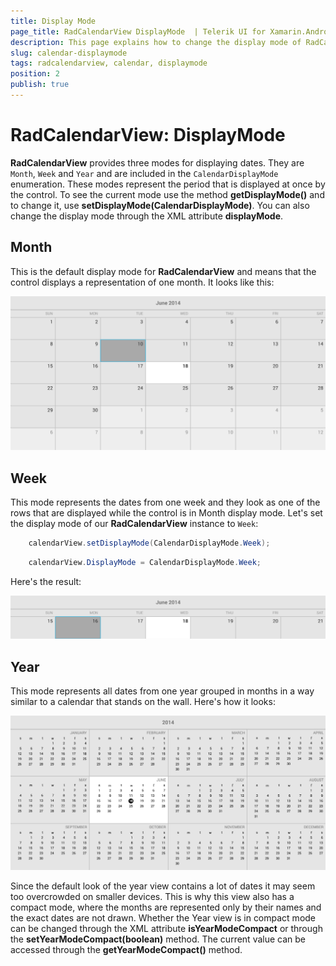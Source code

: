 ```yaml
---
title: Display Mode
page_title: RadCalendarView DisplayMode  | Telerik UI for Xamarin.Android Documentation
description: This page explains how to change the display mode of RadCalendarView for Android.
slug: calendar-displaymode
tags: radcalendarview, calendar, displaymode
position: 2
publish: true
---
```


# RadCalendarView: DisplayMode

**RadCalendarView** provides three modes for displaying dates. They are `Month`, `Week` and `Year` and are included in the `CalendarDisplayMode` enumeration.
These modes represent the period that is displayed at once by the control. To see the current mode use the method **getDisplayMode()** and to change it, use **setDisplayMode(CalendarDisplayMode)**.
You can also change the display mode through the XML attribute **displayMode**.

## Month

This is the default display mode for **RadCalendarView** and means that the control displays a representation of one month. It looks like this:

![TelerikUI-Calendar-Display-Mode-Month](images/calendar-display-mode-1.png "This is the look of RadCalendarView when the display mode is Month.")

## Week

This mode represents the dates from one week and they look as one of the rows that are displayed while the control is in Month display mode. Let's set the display mode of our **RadCalendarView** instance to `Week`:

```Java
	calendarView.setDisplayMode(CalendarDisplayMode.Week);
```
```C#
	calendarView.DisplayMode = CalendarDisplayMode.Week;
```

Here's the result:

![TelerikUI-Calendar-Display-Mode-Week](images/calendar-display-mode-2.png "This is the look of RadCalendarView when the display mode is Week.")

## Year

This mode represents all dates from one year grouped in months in a way similar to a calendar that stands on the wall. Here's how it looks:

![TelerikUI-Calendar-Display-Mode-Year](images/calendar-display-mode-3.png "This is the look of RadCalendarView when the display mode is Year.")

Since the default look of the year view contains a lot of dates it may seem too overcrowded on smaller devices. This is why this view also has a compact mode, where the months are represented only by their names and the exact dates are not drawn.
Whether the Year view is in compact mode can be changed through the XML attribute **isYearModeCompact** or through the **setYearModeCompact(boolean)** method. The current value can be accessed through the **getYearModeCompact()** method.
